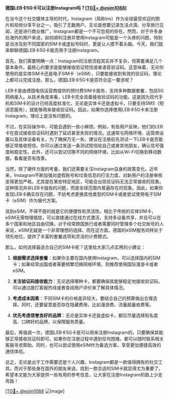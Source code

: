 **德国LEB卡5G卡可以注册Instagram吗？[[TG💪+ @esim1088](https://t.me/s/esim1088)]**

在当今这个社交媒体主导的时代，Instagram（简称Ins）作为全球最受欢迎的图片和视频分享平台之一，吸引了无数用户。无论是想要记录生活点滴、分享旅行见闻，还是进行商业推广，Instagram都是一个不可忽视的存在。然而，对于许多身处海外的用户来说，如何顺利注册并使用Instagram可能是一个头疼的问题。特别是当涉及到不同国家的SIM卡或虚拟号码时，更是让人摸不着头脑。今天，我们就来聊聊德国LEB卡5G卡能否用于注册Instagram。

首先，我们需要明确一点：Instagram的注册流程其实并不复杂，但需要满足几个基本条件。最核心的要求是能够接收验证短信或者语音验证码。这意味着，无论你使用的是实体SIM卡还是电子SIM卡（eSIM），只要能接收到有效的验证码，理论上都可以完成注册。那么，德国LEB卡5G卡是否符合这一要求呢？

LEB卡是由德国电信运营商提供的预付费SIM卡服务，支持多种数据套餐，包括5G网络接入。从技术角度来看，LEB卡完全具备接收验证码的功能。这是因为现代手机和SIM卡的设计已经高度标准化，无论是实体卡还是虚拟卡，只要支持SMS（短消息服务），就能够用来接收验证码。因此，如果你选择使用LEB卡5G卡来注册Instagram，理论上是没有问题的。

不过，在实际操作中，可能会遇到一些小麻烦。例如，有些用户反映，他们的LEB卡在尝试接收验证码时遇到了延迟甚至失败的情况。这通常与网络环境、运营商设置以及具体设备有关。为了确保万无一失，建议在注册前先测试一下LEB卡是否能够正常接收短信。你可以通过发送一条测试短信给自己或者其他朋友，确认信号强度和稳定性。此外，还可以尝试切换不同的网络环境，比如从Wi-Fi切换到移动数据，看看是否有改善。

当然，除了硬件方面的考量，我们还需要关注Instagram自身的政策变化。近年来，Instagram不断加强对虚假账号和垃圾信息的打击力度，对新用户的注册审核变得更加严格。尤其是在某些特定地区，可能会出现验证码无法正常接收的现象。这种情况并非LEB卡独有的问题，而是全球范围内普遍存在的现象。因此，如果你发现LEB卡确实存在问题，不妨考虑更换其他类型的SIM卡或者尝试使用电子SIM卡（eSIM）作为替代方案。

说到eSIM，不得不提的就是它的便捷性和灵活性。相比于传统的实体SIM卡，eSIM无需物理插拔，可以直接通过在线方式激活，支持多设备共享，并且可以在多个国家和地区自由切换。对于经常跨国旅行或者需要同时管理多个社交账号的人来说，eSIM无疑是一个非常理想的选择。而在这方面，德国的eSIM服务同样处于领先地位，提供了丰富的套餐选项和灵活的计费模式。

那么，如何选择最适合自己的SIM卡呢？这里给大家几点实用的小建议：

1. **根据需求选择套餐**：如果你主要在国内使用Instagram，可以选择国内的SIM卡；如果经常出国或者需要频繁切换网络环境，则推荐使用国际漫游卡或者eSIM。

2. **关注验证码接收能力**：无论选择哪种卡，都要确保其能够稳定地接收验证码。可以通过拨打客服热线或者查阅用户评价来了解具体情况。

3. **考虑成本因素**：不同SIM卡的价格差异较大，要结合自己的预算做出合理选择。同时，还要留意是否存在隐藏费用，比如漫游费、流量超量收费等。

4. **优先考虑信誉良好的品牌**：无论是实体卡还是虚拟卡，都应尽量选择知名度高、口碑好的品牌，以保障服务质量。

最后，再强调一次，德国LEB卡5G卡是可以用来注册Instagram的，只要确保其能够正常接收验证码即可。如果你在注册过程中遇到任何困难，都可以随时联系相关客服寻求帮助。同时，也可以尝试使用eSIM作为备选方案，享受更加便捷高效的通信体验。

总之，无论是出于工作需要还是个人兴趣，Instagram都是一款值得拥有的社交工具。而对于那些身在国外的朋友来说，找到一款合适的SIM卡就显得尤为重要了。希望本文能为大家提供一些有用的参考信息，让大家在注册Instagram的路上少走弯路！

[[TG💪+ @esim1088](https://t.me/s/esim1088) ![Image](https://i.postimg.cc/4NQfJmqS/Snipaste-2025-05-13-00-14-12.png)]